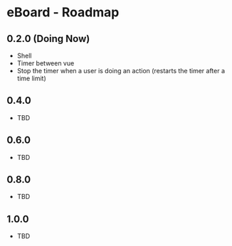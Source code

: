 eBoard - Roadmap
=================

## 0.2.0 (Doing Now)

* Shell
* Timer between vue
* Stop the timer when a user is doing an action (restarts the timer after a time limit)

## 0.4.0

* TBD

## 0.6.0

* TBD

## 0.8.0

* TBD

## 1.0.0

* TBD